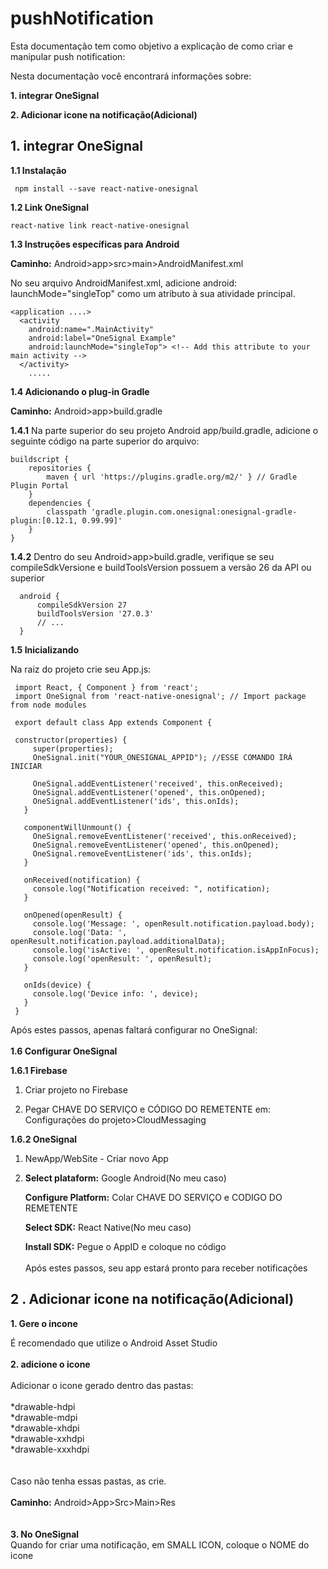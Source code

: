 # pushNotification
Esta documentação tem como objetivo a explicação de como criar e manipular push notification:

Nesta documentação você encontrará informações sobre:

**1. integrar OneSignal**

**2. Adicionar icone na notificação(Adicional)**



##  1. integrar OneSignal


**1.1 Instalação**

     npm install --save react-native-onesignal


**1.2 Link OneSignal**
        
    react-native link react-native-onesignal


**1.3 Instruções específicas para Android**
   
   **Caminho:**
            Android>app>src>main>AndroidManifest.xml

No seu arquivo AndroidManifest.xml, adicione  android: launchMode="singleTop"
como um atributo à sua atividade principal.

    <application ....>
      <activity
        android:name=".MainActivity"
        android:label="OneSignal Example"
        android:launchMode="singleTop"> <!-- Add this attribute to your main activity -->
      </activity>
        .....



**1.4 Adicionando o plug-in Gradle**

  **Caminho:**
            Android>app>build.gradle

**1.4.1** Na parte superior do seu projeto Android app/build.gradle,
 adicione o seguinte código na parte superior do arquivo:

    buildscript {
        repositories {
            maven { url 'https://plugins.gradle.org/m2/' } // Gradle Plugin Portal 
        }
        dependencies {
            classpath 'gradle.plugin.com.onesignal:onesignal-gradle-plugin:[0.12.1, 0.99.99]'
        }
    }



**1.4.2** Dentro do seu Android>app>build.gradle, verifique se seu compileSdkVersione
 e buildToolsVersion possuem a versão 26 da API ou superior
 
      android {
          compileSdkVersion 27
          buildToolsVersion '27.0.3'
          // ...
      }
      
  **1.5 Inicializando**
  
  Na raiz do projeto crie seu App.js:
  
     import React, { Component } from 'react';
     import OneSignal from 'react-native-onesignal'; // Import package from node modules

     export default class App extends Component {

     constructor(properties) {
         super(properties);
         OneSignal.init("YOUR_ONESIGNAL_APPID"); //ESSE COMANDO IRÁ INICIAR

         OneSignal.addEventListener('received', this.onReceived);
         OneSignal.addEventListener('opened', this.onOpened);
         OneSignal.addEventListener('ids', this.onIds);
       }

       componentWillUnmount() {
         OneSignal.removeEventListener('received', this.onReceived);
         OneSignal.removeEventListener('opened', this.onOpened);
         OneSignal.removeEventListener('ids', this.onIds);
       }

       onReceived(notification) {
         console.log("Notification received: ", notification);
       }

       onOpened(openResult) {
         console.log('Message: ', openResult.notification.payload.body);
         console.log('Data: ', openResult.notification.payload.additionalData);
         console.log('isActive: ', openResult.notification.isAppInFocus);
         console.log('openResult: ', openResult);
       }

       onIds(device) {
         console.log('Device info: ', device);
       }
     }

Após estes passos, apenas faltará configurar no OneSignal:
<br/>
<br/>
**1.6 Configurar OneSignal**



**1.6.1 Firebase**

1. Criar projeto no Firebase

2. Pegar CHAVE DO SERVIÇO e CÓDIGO DO REMETENTE em:  Configurações do projeto>CloudMessaging



**1.6.2 OneSignal**

1. NewApp/WebSite - Criar novo App


2. **Select plataform:** Google Android(No meu caso)
        
     **Configure Platform:** Colar CHAVE DO SERVIÇO e CODIGO DO REMETENTE

     **Select SDK:** React Native(No meu caso)
   
     **Install SDK:** Pegue o AppID e coloque no código
    <br/>
    <br/>
     Após estes passos, seu app estará pronto para receber notificações




##  2 .  Adicionar icone na notificação(Adicional)

**1. Gere o incone**

É recomendado que utilize o  Android Asset Studio
<br/>
<br/>
**2. adicione o icone**
<br/>
<br/>
Adicionar o icone gerado dentro das pastas:
<br/>
<br/>
*drawable-hdpi<br/>
*drawable-mdpi<br/>
*drawable-xhdpi<br/>
*drawable-xxhdpi<br/>
*drawable-xxxhdpi<br/>
<br/>
<br/>
Caso não tenha essas pastas, as crie.
<br/>
<br/>
**Caminho:**
     Android>App>Src>Main>Res
     <br/>
     <br/>
     <br/>
     **3. No OneSignal**
     <br/>
     Quando for criar uma notificação, em SMALL ICON, coloque o NOME do icone


